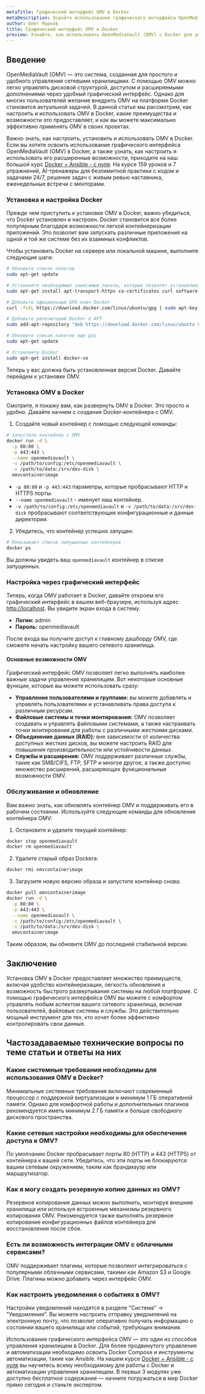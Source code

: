 ```yaml
---
metaTitle: Графический интерфейс OMV в Docker
metaDescription: Освойте использование графического интерфейса OpenMediaVault (OMV) в Docker - настройка, установка, использование и расширенные возможности
author: Олег Марков
title: Графический интерфейс OMV в Docker
preview: Узнайте, как использовать OpenMediaVault (OMV) с Docker для управления сетевым хранилищем данных с помощью графического интерфейса. Установка и применение
---
```


## Введение

OpenMediaVault (OMV) — это система, созданная для простого и удобного управления сетевыми хранилищами. С помощью OMV можно легко управлять дисковой структурой, доступом и расширяемыми дополнениями через удобный графический интерфейс. Однако для многих пользователей желание внедрить OMV на платформе Docker становится актуальной задачей. В данной статье мы рассмотрим, как настроить и использовать OMV в Docker, какие преимущества и возможности это предоставляет, и как вы можете максимально эффективно применять OMV в своих проектах.

Важно знать, как настроить, установить и использовать OMV в Docker. Если вы хотите освоить использование графического интерфейса OpenMediaVault (OMV) в Docker, а также узнать, как настроить и использовать его расширенные возможности, приходите на наш большой курс [Docker + Ansible - с нуля](https://purpleschool.ru/course/docker?utm_source=knowledgebase&utm_medium=text&utm_campaign=Graficheskiy_interfeys_OMV_v_Docker). На курсе 159 уроков и 7 упражнений, AI-тренажеры для безлимитной практики с кодом и задачами 24/7, решение задач с живым ревью наставника, еженедельные встречи с менторами.

### Установка и настройка Docker

Прежде чем приступить к установке OMV в Docker, важно убедиться, что Docker установлен и настроен. Docker становится все более популярным благодаря возможности легкой контейнеризации приложений. Это позволит вам запускать различные приложения на одной и той же системе без их взаимных конфликтов.

Чтобы установить Docker на сервере или локальной машине, выполните следующие шаги:

```bash
# Обновите список пакетов
sudo apt-get update

# Установите необходимые зависимые пакеты, которые позволят устанавливать Docker через HTTPS
sudo apt-get install apt-transport-https ca-certificates curl software-properties-common

# Добавьте официальный GPG-ключ Docker
curl -fsSL https://download.docker.com/linux/ubuntu/gpg | sudo apt-key add -

# Добавьте репозиторий Docker в APT
sudo add-apt-repository "deb https://download.docker.com/linux/ubuntu $(lsb_release -cs) stable"

# Обновите список пакетов еще раз
sudo apt-get update

# Установите Docker
sudo apt-get install docker-ce
```

Теперь у вас должна быть установленная версия Docker. Давайте перейдем к установке OMV.

### Установка OMV в Docker

Смотрите, я покажу вам, как развернуть OMV в Docker. Это просто и удобно. Давайте начнем с создания Docker-контейнера с OMV.

1. Создайте новый контейнер с помощью следующей команды:

```bash
# Запустите контейнер с OMV
docker run -d \
  -p 80:80 \
  -p 443:443 \
  --name openmediavault \
  -v /path/to/config:/etc/openmediavault \
  -v /path/to/data:/srv/dev-disk \
  omvcontainerimage
```

- `-p 80:80` и `-p 443:443` параметры, которые пробрасывают HTTP и HTTPS порты.
- `--name openmediavault` - именует наш контейнер.
- `-v /path/to/config:/etc/openmediavault` и `-v /path/to/data:/srv/dev-disk` пробрасывают соответствующие конфигурационные и данные директории.

2. Убедитесь, что контейнер успешно запущен:

```bash
# Показывает список запущенных контейнеров
docker ps
```

Вы должны увидеть ваш `openmediavault` контейнер в списке запущенных.

### Настройка через графический интерфейс

Теперь, когда OMV работает в Docker, давайте откроем его графический интерфейс в вашем веб-браузере, используя адрес [http://localhost](http://localhost). Вы увидите экран входа в систему.

- **Логин:** admin
- **Пароль:** openmediavault

После входа вы получите доступ к главному дашборду OMV, где сможете начать настройку вашего сетевого хранилища.

#### Основные возможности OMV

Графический интерфейс OMV позволяет легко выполнять наиболее важные задачи управления хранилищем. Вот некоторые основные функции, которые вы можете использовать сразу:

- **Управление пользователями и группами:** вы можете добавлять и управлять пользователями и устанавливать права доступа к различным ресурсам.
- **Файловые системы и точки монтирования:** OMV позволяет создавать и управлять файловыми системами, а также настраивать точки монтирования для работы с различными жесткими дисками.
- **Объединение данных (RAID):** вне зависимости от количества доступных жестких дисков, вы можете настроить RAID для повышения производительности или устойчивости данных.
- **Службы и расширения:** OMV поддерживает различные службы, такие как SMB/CIFS, FTP, SFTP и многое другое, а также доступно множество расширений, расширяющих функциональные возможности OMV.

### Обслуживание и обновление

Вам важно знать, как обновлять контейнер OMV и поддерживать его в рабочем состоянии. Используйте следующие команды для обновления контейнера OMV:

1. Остановите и удалите текущий контейнер:

```bash
docker stop openmediavault
docker rm openmediavault
```

2. Удалите старый образ Dockera:

```bash
docker rmi omvcontainerimage
```

3. Загрузите новую версию образа и запустите контейнер снова:

```bash
docker pull omvcontainerimage
docker run -d \
  -p 80:80 \
  -p 443:443 \
  --name openmediavault \
  -v /path/to/config:/etc/openmediavault \
  -v /path/to/data:/srv/dev-disk \
  omvcontainerimage
```

Таким образом, вы обновите OMV до последней стабильной версии.

## Заключение

Установка OMV в Docker предоставляет множество преимуществ, включая удобство контейнеризации, легкость обновления и возможность быстрого развертывания системы на любой платформе. С помощью графического интерфейса OMV вы можете с комфортом управлять любым аспектом вашего сетевого хранилища, включая пользователей, файловые системы и службы. Это действительно мощный инструмент для тех, кто хочет более эффективно контролировать свои данные.

## Частозадаваемые технические вопросы по теме статьи и ответы на них

### Какие системные требования необходимы для использования OMV в Docker?

Минимальные системные требования включают современный процессор с поддержкой виртуализации и минимум 1 ГБ оперативной памяти. Однако для комфортной работы и дополнительных плагинов рекомендуется иметь минимум 2 ГБ памяти и больше свободного дискового пространства.

### Какие сетевые настройки необходимы для обеспечения доступа к OMV?

По умолчанию Docker пробрасывает порты 80 (HTTP) и 443 (HTTPS) от контейнера к вашей сети. Убедитесь, что эти порты не блокируются вашим сетевым окружением, таким как брандмауэр или маршрутизатор.

### Как я могу создать резервную копию данных из OMV?

Резервное копирование данных можно выполнить, монтируя внешние хранилища или используя встроенные механизмы резервного копирования OMV. Рекомендуется также выполнять резервное копирование конфигурационных файлов контейнера для восстановления после сбоя.

### Есть ли возможность интеграции OMV с облачными сервисами?

OMV поддерживает плагины, которые позволяют интегрироваться с популярными облачными сервисами, такими как Amazon S3 и Google Drive. Плагины можно добавить через интерфейс OMV.

### Как настроить уведомления о событиях в OMV?

Настройки уведомлений находятся в разделе "Система" -> "Уведомления". Вы можете настроить отправку уведомлений на электронную почту, что позволит оперативно получать информацию о состоянии вашего хранилища или событий, требующих внимания.

Использование графического интерфейса OMV — это один из способов управления хранилищем в Docker. Для более продвинутого управления и автоматизации необходимо освоить Docker Compose и инструменты автоматизации, такие как Ansible. На нашем курсе [Docker + Ansible - с нуля](https://purpleschool.ru/course/docker?utm_source=knowledgebase&utm_medium=text&utm_campaign=Graficheskiy_interfeys_OMV_v_Docker) вы научитесь всему необходимому для работы с Docker и автоматизации управления хранилищем. В первых 3 модулях уже доступно бесплатное содержание — начните погружаться в мир Docker прямо сегодня и станьте экспертом.
